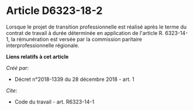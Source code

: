 # Article D6323-18-2

Lorsque le projet de transition professionnelle est réalisé après le terme du contrat de travail à durée déterminée en
application de l'article R. 6323-14-1, la rémunération est versée par la commission paritaire interprofessionnelle régionale.

**Liens relatifs à cet article**

_Créé par_:

  - Décret n°2018-1339 du 28 décembre 2018 - art. 1

_Cite_:

  - Code du travail - art. R6323-14-1
